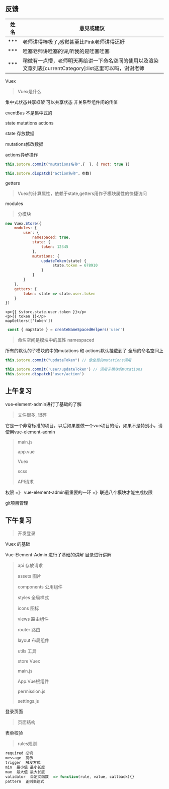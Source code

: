 ## 反馈

| 姓名 | 意见或建议                                                   |
| ---- | ------------------------------------------------------------ |
| ***  | 老师讲得棒极了,感觉甚至比Pink老师讲得还好                    |
| ***  | 哇塞老师讲哇塞的课,听我的是哇塞哇塞                          |
| ***  | 稍微有一点懵，老师明天再给讲一下命名空间的使用以及渲染文章列表[currentCategory]:list这里可以吗，谢谢老师 |

Vuex

> Vuex是什么

集中式状态共享框架  可以共享状态  非关系型组件间的传值

eventBus 不是集中式的 

state   mutations  actions

state 存放数据

mutations修改数据

actions异步操作

```js
this.$store.commit("mutations名称",{  }, { root: true })
```

```js
this.$store.dispatch("action名称"，参数)
```

getters 

> Vuex的计算属性，依赖于state,getters用作子模块属性的快捷访问

modules

> 分模块

```js
new Vuex.Store({
    modules: {
        user: {
            namespaced: true,
            state: {
                token: 12345
            },
            mutations: {
                updateToken(state) {
                     state.token = 678910
                }
            }
        }
    },
    getters: {
        token: state => state.user.token
    }
})
```

```vue
<p>{{ $store.state.user.token }}</p>
<p>{{ token }}</p>
mapGetters(['token'])
```

```js
 const { mapState } = createNameSpacedHelpers('user')
```

> 命名空间是模块中的属性 namespaced

所有的默认的子模块的中的mutations 和 actions默认挂载到了 全局的命名空间上

```js
this.$store.commit("updateToken") // 像全局的mutations调用
```

```js
this.$store.commit('user/updateToken') // 调用子模块的mutations
this.$store.dispatch('user/action')
```



## 上午复习

vue-element-admin进行了基础的了解

> 文件很多, 很碎

它是一个非常标准的项目，以后如果要做一个vue项目的话，如果不是特别小，请使用vue-element-admin

> main.js
>
> app.vue
>
> Vuex
>
> scss
>
> API请求 

权限 =》 vue-element-admin最重要的一环  =》联通八个模块才能生成权限

git项目管理  

## 下午复习

> 开发登录

Vuex 的基础 

Vue-Element-Admin 进行了基础的讲解  目录进行讲解 

> api   存放请求
>
> assets  图片
>
> components 公用组件
>
> styles  全局样式 
>
> icons  图标
>
> views  路由组件
>
> router  路由
>
> layout  布局组件
>
> utils  工具 
>
> store  Vuex
>
> main.js
>
> App.Vue根组件
>
> permission.js  
>
> settings.js
>
> 

登录页面 

> 页面结构

表单校验

> rules规则

```js
required 必填
message  提示 
trigger  触发方式
min  最小值 最小长度
max  最大值 最大长度
validator  自定义函数  => function(rule, value, callback){}
pattern  正则表达式
```

